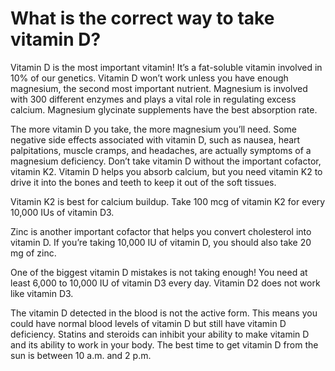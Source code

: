 # What is the correct way to take vitamin D?

Vitamin D is the most important vitamin! It’s a fat-soluble vitamin involved in 10% of our genetics. Vitamin D won’t work unless you have enough magnesium, the second most important nutrient. Magnesium is involved with 300 different enzymes and plays a vital role in regulating excess calcium. Magnesium glycinate supplements have the best absorption rate.

The more vitamin D you take, the more magnesium you’ll need. Some negative side effects associated with vitamin D, such as nausea, heart palpitations, muscle cramps, and headaches, are actually symptoms of a magnesium deficiency. Don’t take vitamin D without the important cofactor, vitamin K2. Vitamin D helps you absorb calcium, but you need vitamin K2 to drive it into the bones and teeth to keep it out of the soft tissues.

Vitamin K2 is best for calcium buildup. Take 100 mcg of vitamin K2 for every 10,000 IUs of vitamin D3.

Zinc is another important cofactor that helps you convert cholesterol into vitamin D. If you’re taking 10,000 IU of vitamin D, you should also take 20 mg of zinc.

One of the biggest vitamin D mistakes is not taking enough! You need at least 6,000 to 10,000 IU of vitamin D3 every day. Vitamin D2 does not work like vitamin D3.

The vitamin D detected in the blood is not the active form. This means you could have normal blood levels of vitamin D but still have vitamin D deficiency. Statins and steroids can inhibit your ability to make vitamin D and its ability to work in your body. The best time to get vitamin D from the sun is between 10 a.m. and 2 p.m.